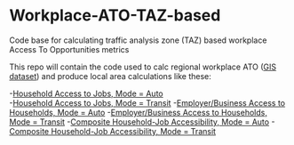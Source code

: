 # Workplace-ATO-TAZ-based
Code base for calculating traffic analysis zone (TAZ) based workplace Access To Opportunities metrics

This repo will contain the code used to calc regional workplace ATO ([GIS dataset](http://data.wfrc.org/datasets/access-to-opportunity-work-related-taz-based)) and produce local area calculations like these:

-[Household Access to Jobs, Mode = Auto](http://wfrc.org/MapsData/GeneralPlanResources/PT2019SWSL_JOBAUTONew.pdf)		
-[Household Access to Jobs, Mode = Transit](http://wfrc.org/MapsData/GeneralPlanResources/PT2019SWSL_JOBTRANSITNew.pdf)
-[Employer/Business Access to Households, Mode = Auto](http://wfrc.org/MapsData/GeneralPlanResources/PT2019SWSL_HHAUTONew.pdf)
-[Employer/Business Access to Households, Mode = Transit](http://wfrc.org/MapsData/GeneralPlanResources/PT2019SWSL_HHTRANSITNew.pdf)
-[Composite Household-Job Accessibility, Mode = Auto](http://wfrc.org/MapsData/GeneralPlanResources/PT2019SWSL_COMPAUTONew.pdf)
-[Composite Household-Job Accessibility, Mode = Transit](http://wfrc.org/MapsData/GeneralPlanResources/PT2019SWSL_COMPTRANSITNew.pdf)
